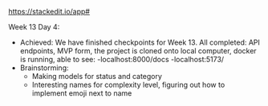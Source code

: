 https://stackedit.io/app#

Week 13 Day 4:

-   Achieved:
    We have finished checkpoints for Week 13.
    All completed: API endpoints, MVP form, the project is cloned onto local computer, docker is running, able to see:
    -localhost:8000/docs
    -localhost:5173/
-   Brainstorming:
    -   Making models for status and category
    -   Interesting names for complexity level, figuring out how to implement emoji next to name
